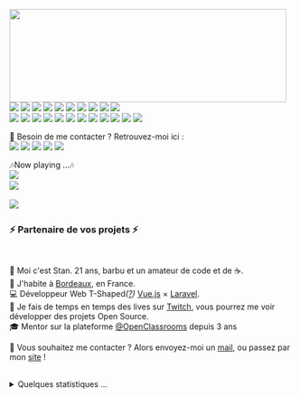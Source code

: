 <p>
  <img align="left" width="490" height="165" src="https://github-readme-stats.vercel.app/api?username=MrStanDu33&show_icons=true&hide_border=false&line_height=20&title_color=f69673&icon_color=1b93c9&show_owner=true"/>
  <p>
    <img src="https://img.shields.io/badge/-Visual%20Studio%20Code-23A9F2?style=flat-square&logo=Visual%20Studio%20Code&logoColor=white"/>
    <img src="https://img.shields.io/badge/-Github-181717?style=flat-square&logo=GitHub&logoColor=white"/>
    <img src="https://img.shields.io/badge/-Git-F44D27?style=flat-square&logo=Git&logoColor=white"/>
    <img src="https://img.shields.io/badge/-NPM-CB3837?style=flat-square&logo=NPM&logoColor=white"/>
    <img src="https://img.shields.io/badge/-Apache-D22128?style=flat-square&logo=Apache&logoColor=white"/>
    <img src="https://img.shields.io/badge/-Trello-0079BF?style=flat-square&logo=Trello&logoColor=white"/>
    <img src="https://img.shields.io/badge/-Slack-E01563?style=flat-square&logo=Slack&logoColor=white"/>
    <img src="https://img.shields.io/badge/-Sketch-FA6400?style=flat-square&logo=Sketch&logoColor=white"/>
    <img src="https://img.shields.io/badge/-MySQL-F29111?style=flat-square&logo=MySQL&logoColor=white"/>
    <img src="https://img.shields.io/badge/-Insomnia-5849BE?style=flat-square&logo=Insomnia&logoColor=white"/><br/>
    <img src="https://img.shields.io/badge/-Vue.js-42B883?style=flat-square&logo=Vue.js&logoColor=white"/>
    <img src="https://img.shields.io/badge/-Laravel-F55247?style=flat-square&logo=Laravel&logoColor=white"/>
    <img src="https://img.shields.io/badge/-Lumen-E74430?style=flat-square&logo=Lumen&logoColor=white"/>
    <img src="https://img.shields.io/badge/-Storybook-FF4785?style=flat-square&logo=Storybook&logoColor=white"/>
    <img src="https://img.shields.io/badge/-WebPack-1C78C0?style=flat-square&logo=WebPack&logoColor=white"/>
    <img src="https://img.shields.io/badge/-ESLint-4B32C3?style=flat-square&logo=ESLint&logoColor=white"/>
    <img src="https://img.shields.io/badge/-HTML5-E34F26?style=flat-square&logo=HTML5&logoColor=white"/>
    <img src="https://img.shields.io/badge/-CSS3-1572B6?style=flat-square&logo=CSS3&logoColor=white"/>
    <img src="https://img.shields.io/badge/-Debian-A80030?style=flat-square&logo=Debian&logoColor=white"/>
    <img src="https://img.shields.io/badge/-Google%20Cloud-4285F4?style=flat-square&logo=Google%20Cloud&logoColor=white"/>
    <img src="https://img.shields.io/badge/-OVH%20Cloud-123F6D?style=flat-square&logo=OVH&logoColor=white"/>
    <img src="https://img.shields.io/badge/-Codacy-222F29?style=flat-square&logo=Codacy&logoColor=white"/>
  </p>
</p>
<p>
  📣 Besoin de me contacter ? Retrouvez-moi ici :<br/>
  <a href="mailto:contact@daniels-roth-stan.fr?subject=[GitHub]%20🔥%20Prise%20de%20contact&body=Bonjour%20Stan%2C%0A%0AJe%20viens%20vers%20toi%20aujourd%27hui%20apr%C3%A8s%20avoir%20vu%20ton%20profil%20GitHub%20pour%20..."><img src="https://img.shields.io/badge/e‑mail-D14836.svg?style=for-the-badge&logo=GMail&logoColor=white"/></a>
  <a href="https://instagram.com/mrstandu33"><img src="https://img.shields.io/badge/instagram-E4405F.svg?style=for-the-badge&logo=instagram&logoColor=white"/></a>
  <a href="https://twitch.tv/mrstandu33"><img src="https://img.shields.io/badge/twitch-9146FF.svg?style=for-the-badge&logo=twitch&logoColor=white"/></a>
  <a href="https://linkedin.com/in/stan-daniels-roth-278478127"><img src="https://img.shields.io/badge/linkedin-0077B5.svg?style=for-the-badge&logo=linkedin&logoColor=white"/></a>
  <a href="https://twitter.com/mrstandu33"><img src="https://img.shields.io/badge/twitter-1DA1F2.svg?style=for-the-badge&logo=twitter&logoColor=white"/></a>
</p>
<p>
  🎶Now playing ...🎶<br/>
  <a href="http://spotify-informer.daniels-roth-stan.fr/">
    <img height="75" src="http://spotify-informer.daniels-roth-stan.fr/api"/>
  </a><br/>
  <a href="https://github.com/MrStanDu33/spotify-informer"><img src="https://img.shields.io/badge/built%20with%20MrStanDu33%2Fspotify‑informer-1ED760.svg?style=flat-square&logo=spotify&logoColor=white"/></a><br/>
</p>

<img src="http://views.whatilearened.today/views/github/MrStanDu33/views.svg"/>
<h3>⚡️ Partenaire de vos projets ⚡️</h3><br/>
<p>
  🧔 Moi c'est <bold>Stan</bold>. 21 ans, barbu et un amateur de code et de ☕.<br/>
  💼 J'habite à <a href="https://www.google.com/maps?q=bordeaux">Bordeaux</a>, en France.<br/>
  💻 Développeur Web <bold>T-Shaped</bold><em>(<a href="https://letslearnabout.net/blog/what-it-is-a-t-shaped-developer-and-why-you-should-be-one">?</a>)</em> <bold><a href="https://vuejs.org">Vue.js</a></bold> × <bold><a href="https://laravel.com">Laravel</a></bold>.<br/>
  🎥 Je fais de temps en temps des lives sur <a href="https://twitch.tv/mrstandu33">Twitch</a>, vous pourrez me voir développer des projets Open Source. <br/>
  🎓 Mentor sur la plateforme <a href="https://github.com/OpenClassrooms">@OpenClassrooms</a> depuis 3 ans
</p>
<p>
  🔗 Vous souhaitez me contacter ? Alors envoyez-moi un <a href="mailto:contact@daniels-roth-stan.fr?subject=[GitHub]%20🔥%20Prise%20de%20contact&body=Bonjour%20Stan%2C%0A%0AJe%20viens%20vers%20toi%20aujourd%27hui%20apr%C3%A8s%20avoir%20vu%20ton%20profil%20GitHub%20pour%20...">mail</a>, ou passez par mon <a href="https://daniels-roth-stan.fr">site</a> !
</p><br/>

<details>
  <summary>Quelques statistiques ...</summary><br/>

<!--START_SECTION:waka-->
![Profile Views](http://img.shields.io/badge/Profile%20Views-626-blue)

**🐱 My GitHub Data** 

> 🏆 326 Contributions in year 2020
 > 
> 📦 Used 0 Bytes in GitHub's Storage 
 > 
> 💼 Opted to Hire
 > 
> 📜 18 Public Repositories 
 > 
> 🔑 0 Owned Private Repository 
 > 
**I'm an early 🐤** 

```text
🌞 Morning    51 commits     █░░░░░░░░░░░░░░░░░░░░░░░░   6.99% 
🌆 Daytime    363 commits    ████████████░░░░░░░░░░░░░   49.73% 
🌃 Evening    277 commits    █████████░░░░░░░░░░░░░░░░   37.95% 
🌙 Night      39 commits     █░░░░░░░░░░░░░░░░░░░░░░░░   5.34%

```
📅 **I'm Most Productive on Wednesdays** 

```text
Monday       141 commits    ████░░░░░░░░░░░░░░░░░░░░░   19.32% 
Tuesday      115 commits    ████░░░░░░░░░░░░░░░░░░░░░   15.75% 
Wednesday    148 commits    █████░░░░░░░░░░░░░░░░░░░░   20.27% 
Thursday     115 commits    ████░░░░░░░░░░░░░░░░░░░░░   15.75% 
Friday       74 commits     ██░░░░░░░░░░░░░░░░░░░░░░░   10.14% 
Saturday     68 commits     ██░░░░░░░░░░░░░░░░░░░░░░░   9.32% 
Sunday       69 commits     ██░░░░░░░░░░░░░░░░░░░░░░░   9.45%

```


📊 **This week I spent my time on** 

```text
⌚︎ Timezone: Europe/Paris

💬 Languages: 
PHP                      1 hr 58 mins        ████████░░░░░░░░░░░░░░░░░   34.11% 
Other                    1 hr 32 mins        ██████░░░░░░░░░░░░░░░░░░░   26.68% 
JSON                     54 mins             ████░░░░░░░░░░░░░░░░░░░░░   15.63% 
HTML                     46 mins             ███░░░░░░░░░░░░░░░░░░░░░░   13.34% 
Markdown                 20 mins             █░░░░░░░░░░░░░░░░░░░░░░░░   5.94%

🔥 Editors: 
VS Code                  4 hrs 15 mins       ██████████████████░░░░░░░   73.48% 
Zsh                      1 hr 22 mins        ██████░░░░░░░░░░░░░░░░░░░   23.61% 
Bash                     10 mins             ░░░░░░░░░░░░░░░░░░░░░░░░░   2.91%

💻 Operating Systems: 
Linux                    4 hrs 24 mins       ███████████████████░░░░░░   75.94% 
Mac                      1 hr 3 mins         ████░░░░░░░░░░░░░░░░░░░░░   18.36% 
Windows                  19 mins             █░░░░░░░░░░░░░░░░░░░░░░░░   5.7%

```

**I mostly code in PHP** 

```text
PHP          10 repos       ██████████░░░░░░░░░░░░░░░   43.48% 
HTML         5 repos        █████░░░░░░░░░░░░░░░░░░░░   21.74% 
CSS          3 repos        ███░░░░░░░░░░░░░░░░░░░░░░   13.04% 
JavaScript   2 repos        ██░░░░░░░░░░░░░░░░░░░░░░░   8.7% 
Vue          2 repos        ██░░░░░░░░░░░░░░░░░░░░░░░   8.7% 
Java         1 repos        █░░░░░░░░░░░░░░░░░░░░░░░░   4.35%

```


**Timeline**

![Chart not found](https://github.com/MrStanDu33/MrStanDu33/blob/master/charts/bar_graph.png) 


<!--END_SECTION:waka-->
</details>
